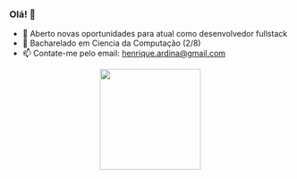 ### Olá! 👋


- 🔭 Aberto novas oportunidades para atual como desenvolvedor fullstack
- 🌱 Bacharelado em Ciencia da Computação (2/8)
- 📫 Contate-me pelo email: henrique.ardina@gmail.com

<div align="center">
  <a href="https://github.com/Enrycoe">
  <img height="180em" src="https://github-readme-stats.vercel.app/api?username=Enrycoe&show_icons=true&theme=tokyonight&include_all_commits=true&count_private=true"/>
</div>
